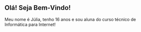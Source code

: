## Olá! Seja Bem-Vindo!

Meu nome é Júlia, tenho 16 anos e sou aluna do curso técnico de Informática para Internet!


